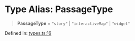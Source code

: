 # Type Alias: PassageType

> **PassageType** = `"story"` \| `"interactiveMap"` \| `"widget"`

Defined in: [types.ts:16](https://github.com/laruss/react-text-game/blob/ebc985d74d2d38c34169b7426a7d28520cf19743/packages/core/src/types.ts#L16)

